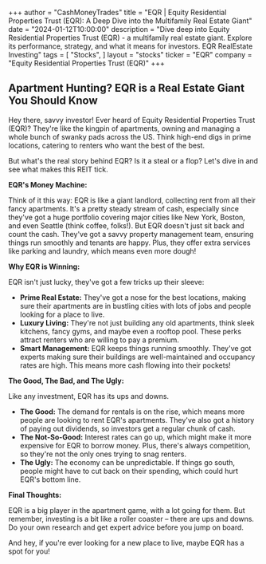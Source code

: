 +++
author = "CashMoneyTrades"
title = "EQR |  Equity Residential Properties Trust (EQR): A Deep Dive into the Multifamily Real Estate Giant"
date = "2024-01-12T10:00:00"
description = "Dive deep into Equity Residential Properties Trust (EQR) - a multifamily real estate giant. Explore its performance, strategy, and what it means for investors. EQR RealEstate Investing"
tags = [
"Stocks",
]
layout = "stocks"
ticker = "EQR"
company = "Equity Residential Properties Trust (EQR)"
+++
        


## Apartment Hunting? EQR is a Real Estate Giant You Should Know

Hey there, savvy investor! Ever heard of Equity Residential Properties Trust (EQR)? They're like the kingpin of apartments, owning and managing a whole bunch of swanky pads across the US. Think high-end digs in prime locations, catering to renters who want the best of the best.

But what's the real story behind EQR? Is it a steal or a flop? Let's dive in and see what makes this REIT tick.

**EQR's Money Machine:**

Think of it this way: EQR is like a giant landlord, collecting rent from all their fancy apartments. It's a pretty steady stream of cash, especially since they've got a huge portfolio covering major cities like New York, Boston, and even Seattle (think coffee, folks!). But EQR doesn't just sit back and count the cash. They've got a savvy property management team, ensuring things run smoothly and tenants are happy. Plus, they offer extra services like parking and laundry, which means even more dough!

**Why EQR is Winning:**

EQR isn't just lucky, they've got a few tricks up their sleeve:

* **Prime Real Estate:** They've got a nose for the best locations, making sure their apartments are in bustling cities with lots of jobs and people looking for a place to live.
* **Luxury Living:** They're not just building any old apartments, think sleek kitchens, fancy gyms, and maybe even a rooftop pool. These perks attract renters who are willing to pay a premium.
* **Smart Management:** EQR keeps things running smoothly. They've got experts making sure their buildings are well-maintained and occupancy rates are high. This means more cash flowing into their pockets!

**The Good, The Bad, and The Ugly:**

Like any investment, EQR has its ups and downs.

* **The Good:** The demand for rentals is on the rise, which means more people are looking to rent EQR's apartments. They've also got a history of paying out dividends, so investors get a regular chunk of cash.
* **The Not-So-Good:** Interest rates can go up, which might make it more expensive for EQR to borrow money. Plus, there's always competition, so they're not the only ones trying to snag renters.
* **The Ugly:** The economy can be unpredictable. If things go south, people might have to cut back on their spending, which could hurt EQR's bottom line.

**Final Thoughts:**

EQR is a big player in the apartment game, with a lot going for them. But remember, investing is a bit like a roller coaster – there are ups and downs. Do your own research and get expert advice before you jump on board. 

And hey, if you're ever looking for a new place to live, maybe EQR has a spot for you! 

        